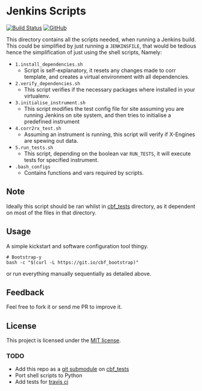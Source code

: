 # Jenkins Scripts

[![Build Status](https://travis-ci.org/ska-sa/cbf-jenkins-scripts.svg?branch=master)](https://travis-ci.org/mmphego/cbf-jenkins-scripts)
[![GitHub](https://img.shields.io/github/license/ska-sa/cbf-jenkins-scripts.svg)](LICENCE)

This directory contains all the scripts needed, when running a Jenkins build.
This could be simplified by just running a `JENKINSFILE`, that would be tedious hence the simplification of just using the shell scripts, Namely:

* `1.install_dependencies.sh`
    - Script is self-explanatory, it resets any changes made to corr template, and creates a virtual environment with all dependencies.
* `2.verify_dependencies.sh`
    - This script verifies if the necessary packages where installed in your virtualenv.
* `3.initialise_instrument.sh`
    - This script modifies the test config file for site assuming you are running Jenkins on site system, and then tries to initialise a predefined instrument
* `4.corr2rx_test.sh`
    - Assuming an instrument is running, this script will verify if X-Engines are spewing out data.
* `5.run_tests.sh`
    - This script, depending on the boolean var `RUN_TESTS`, it will execute tests for specified instrument.
* `.bash_configs`
    - Contains functions and vars required by scripts.

## Note

Ideally this script should be ran whilst in [cbf_tests](https://github.com/ska-sa/mkat_fpga_tests/tree/devel) directory, as it dependent on most of the files in that directory.

## Usage

A simple kickstart and software configuration tool thingy.

```shell
# Bootstrap-y
bash -c "$(curl -L https://git.io/cbf_bootstrap)"
```

or run everything manually sequentially as detailed above.

## Feedback

Feel free to fork it or send me PR to improve it.

## License

This project is licensed under the [MIT license](LICENSE).

### TODO

* Add this repo as a [git submodule](https://git-scm.com/docs/git-submodule) on [cbf_tests](https://github.com/ska-sa/mkat_fpga_tests/tree/devel)
* Port shell scripts to Python
* Add tests for [travis ci](http://travis-ci.com/)
